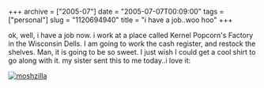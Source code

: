 +++
archive = ["2005-07"]
date = "2005-07-07T00:09:00"
tags = ["personal"]
slug = "1120694940"
title = "i have a job..woo hoo"
+++

ok, well, i have a job now. i work at a place called Kernel Popcorn's Factory
in the Wisconsin Dells. I am going to work the cash register, and restock
the shelves. Man, it is going to be so sweet. I just wish I could get
a cool shirt to go along with it. my sister sent this to me today..i love
it:

[![moshzilla][1]][2]

[1]: http://farm3.static.flickr.com/2573/4082386694_e45cca6a37.jpg
[2]: http://www.flickr.com/photos/rjbismark90/4082386694/ (moshzilla by ryanallanjohnson, on Flickr)

